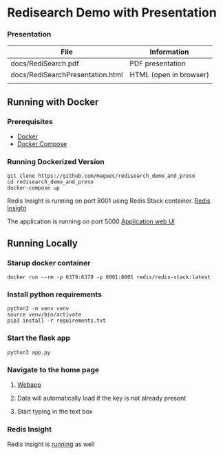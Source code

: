 # Redisearch Demo with Presentation

### Presentation

|File |Information |
|--|--|
|docs/RediSearch.pdf|PDF presentation|
|docs/RediSearchPresentation.html|HTML (open in browser)|
| | |


## Running with Docker

### Prerequisites 
- [Docker](https://www.docker.com/products/docker-desktop)
- [Docker Compose](https://docs.docker.com/compose/install/)

### Running Dockerized Version

```
git clone https://github.com/maguec/redisearch_demo_and_preso
cd redisearch_demo_and_preso
docker-compose up
```

Redis Insight is running on port 8001 using Redis Stack container.
[Redis Insight](http://localhost:8001)

The application is running on port 5000
[Application web UI](http://localhost:5000)



## Running Locally

### Starup docker container

```
docker run --rm -p 6379:6379 -p 8001:8001 redis/redis-stack:latest
```

### Install python requirements

```
python3 -m venv venv
source venv/bin/activate
pip3 install -r requirements.txt
```

### Start the flask app

```
python3 app.py 
```

### Navigate to the home page

1) [Webapp](http://localhost:5000)

2) Data will automatically load if the key is not already present

3) Start typing in the text box

### Redis Insight

Redis Insight is [running](http://localhost:8001) as well

